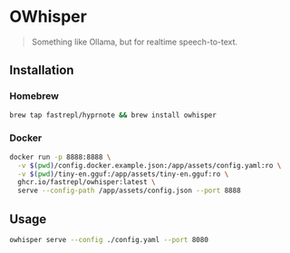 # OWhisper

> Something like Ollama, but for realtime speech-to-text.

## Installation

### Homebrew

```bash
brew tap fastrepl/hyprnote && brew install owhisper
```

### Docker

```bash
docker run -p 8888:8888 \
  -v $(pwd)/config.docker.example.json:/app/assets/config.yaml:ro \
  -v $(pwd)/tiny-en.gguf:/app/assets/tiny-en.gguf:ro \
  ghcr.io/fastrepl/owhisper:latest \
  serve --config-path /app/assets/config.json --port 8888
```

## Usage

```bash
owhisper serve --config ./config.yaml --port 8080
```
